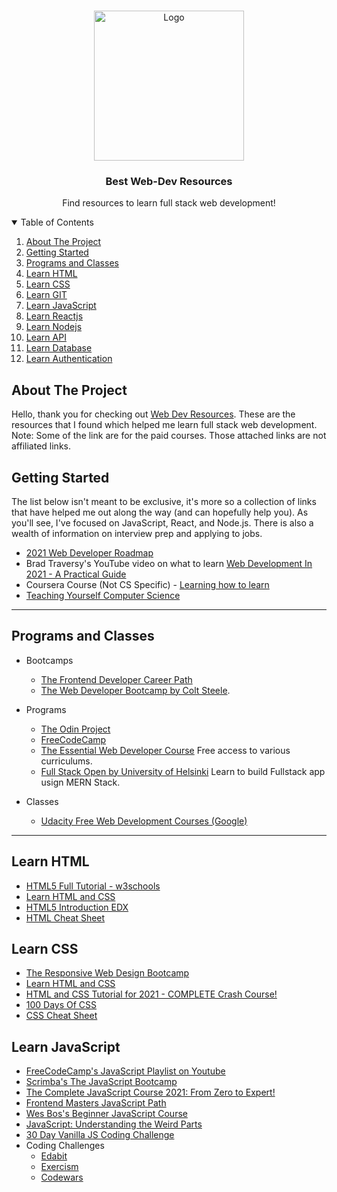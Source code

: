 <!--
*** Thanks for checking out the Web Dev Resources. If you have a suggestion
*** that would make this better, please fork the repo and create a pull request
*** or simply open an issue with the tag "enhancement".
*** Thanks again!
-->



<!-- PROJECT SHIELDS -->
<!--
*** I'm using markdown "reference style" links for readability.
*** Reference links are enclosed in brackets [ ] instead of parentheses ( ).
*** See the bottom of this document for the declaration of the reference variables
*** for contributors-url, forks-url, etc. This is an optional, concise syntax you may use.
*** https://www.markdownguide.org/basic-syntax/#reference-style-links
-->

<!-- PROJECT LOGO -->
<br />
<p align="center">
  <a href="https://https://github.com/karantondare/web-dev-resources">
    <img src="https://user-images.githubusercontent.com/64483658/115106433-70aec980-9f82-11eb-8850-5a11a2b87752.png" alt="Logo" width="240" height="240">
  </a>

  <h3 align="center">Best Web-Dev Resources</h3>

  <p align="center">
    Find resources to learn full stack web development!
    <br />
  </p>
</p>

<!-- TABLE OF CONTENTS -->
<details open="open">
  <summary>Table of Contents</summary>
  <ol>
    <li><a href="#about-the-project">About The Project</a></li>
    <li><a href="#getting-started">Getting Started</a></li>
    <li><a href="#programs-and-classes">Programs and Classes</a></li>
    <li><a href="#learn-html">Learn HTML</a></li>
    <li><a href="#learn-css">Learn CSS</a></li>
    <li><a href="#learn-git">Learn GIT</a></li>
    <li><a href="#learn-javascript">Learn JavaScript</a></li>
    <li><a href="#learn-reactjs">Learn Reactjs</a></li>
    <li><a href="#learn-nodejs">Learn Nodejs</a></li>
    <li><a href="#learn-apis">Learn API</a></li>
    <li><a href="#learn-database">Learn Database</a></li>
    <li><a href="#learn-authentication">Learn Authentication</a></li>
  </ol>
</details>

<!-- ABOUT THE PROJECT -->
## About The Project

Hello, thank you for checking out <a href="https://https://github.com/karantondare/web-dev-resources">Web Dev Resources</a>. These are the resources that I found which helped me learn full stack web development. Note: Some of the link are for the paid courses. Those attached links are not affiliated links.

<!-- GETTING STARTED -->
## Getting Started
The list below isn't meant to be exclusive, it's more so a collection of links that have helped me out along the way (and can hopefully help you). As you'll see, I've focused on JavaScript, React, and Node.js. There is also a wealth of information on interview prep and applying to jobs.

* [2021 Web Developer Roadmap](https://roadmap.sh/)
* Brad Traversy's YouTube video on what to learn [Web Development In 2021 - A Practical Guide](https://www.youtube.com/watch?v=VfGW0Qiy2I0&ab_channel=TraversyMedia)
* Coursera Course (Not CS Specific) - [Learning how to learn](https://www.coursera.org/learn/learning-how-to-learn)
* [Teaching Yourself Computer Science](https://teachyourselfcs.com/)

---

<!-- Programs and Classes  -->
## Programs and Classes
* Bootcamps
  * [The Frontend Developer Career Path](https://scrimba.com/learn/frontend)
  * [The Web Developer Bootcamp by Colt Steele](https://www.udemy.com/course/the-web-developer-bootcamp).

* Programs
  * [The Odin Project](http://www.theodinproject.com/)
  * [FreeCodeCamp](https://www.freecodecamp.com/)
  * [The Essential Web Developer Course](https://open.appacademy.io/) Free access to various curriculums.
  * [Full Stack Open by University of Helsinki](https://fullstackopen.com/en/) Learn to build Fullstack app usign MERN Stack.
* Classes
  * [Udacity Free Web Development Courses (Google)](https://www.udacity.com/courses/web-development)

---

<!-- Learn HTML  -->
## Learn HTML

* [HTML5 Full Tutorial - w3schools](https://www.w3schools.com/html/)
* [Learn HTML and CSS](https://www.internetingishard.com/)
* [HTML5 Introduction EDX](https://www.edx.org/course/html5-introduction-w3cx-html5-0x-0)
* [HTML Cheat Sheet](https://websitesetup.org/html5-cheat-sheet/)

<!-- Learn CSS  -->
## Learn CSS

* [The Responsive Web Design Bootcamp](https://scrimba.com/learn/responsive)
* [Learn HTML and CSS](https://www.internetingishard.com/)
* [HTML and CSS Tutorial for 2021 - COMPLETE Crash Course!](https://www.youtube.com/watch?v=D-h8L5hgW-w&ab_channel=DesignCourse)
* [100 Days Of CSS](https://100dayscss.com/)
* [CSS Cheat Sheet](https://websitesetup.org/css3-cheat-sheet/)


<!-- Learn JavaScript  -->
## Learn JavaScript

* [FreeCodeCamp's JavaScript Playlist on Youtube](https://www.youtube.com/playlist?list=PLWKjhJtqVAbleDe3_ZA8h3AO2rXar-q2V)
* [Scrimba's The JavaScript Bootcamp](https://scrimba.com/learn/javascript)
* [The Complete JavaScript Course 2021: From Zero to Expert!](https://www.udemy.com/course/the-complete-javascript-course)
* [Frontend Masters JavaScript Path](https://frontendmasters.com/learn/javascript/)
* [Wes Bos's Beginner JavaScript Course](https://www.beginnerjavascript.com)
* [JavaScript: Understanding the Weird Parts](https://www.udemy.com/course/understand-javascript)
* [30 Day Vanilla JS Coding Challenge](https://javascript30.com)
* Coding Challenges
  * [Edabit](https://edabit.com/challenges/javascript)
  * [Exercism](https://exercism.io/tracks/javascript)
  * [Codewars](https://www.codewars.com)











